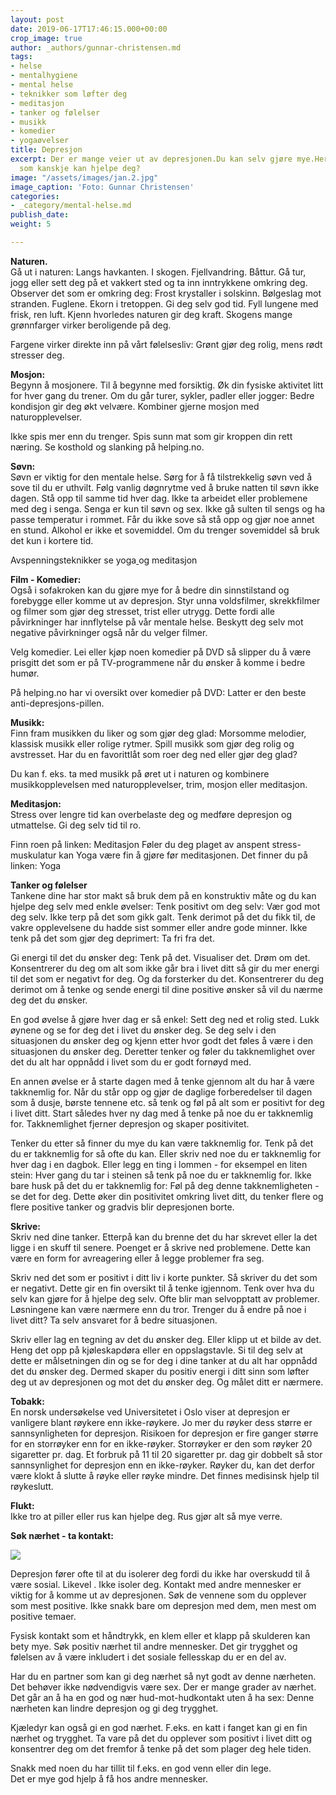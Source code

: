 ```yaml
---
layout: post
date: 2019-06-17T17:46:15.000+00:00
crop_image: true
author: _authors/gunnar-christensen.md
tags:
- helse
- mentalhygiene
- mental helse
- teknikker som løfter deg
- meditasjon
- tanker og følelser
- musikk
- komedier
- yogaøvelser
title: Depresjon
excerpt: Der er mange veier ut av depresjonen.Du kan selv gjøre mye.Her er noen råd
  som kanskje kan hjelpe deg?
image: "/assets/images/jan.2.jpg"
image_caption: 'Foto: Gunnar Christensen'
categories:
- _category/mental-helse.md
publish_date: 
weight: 5

---
```

**Naturen.**  
Gå ut i naturen: Langs havkanten. I skogen. Fjellvandring. Båttur. Gå tur, jogg eller sett deg på et vakkert sted og ta inn inntrykkene omkring deg. Observer det som er omkring deg: Frost krystaller i solskinn. Bølgeslag mot stranden. Fuglene. Ekorn i tretoppen. Gi deg selv god tid. Fyll lungene med frisk, ren luft. Kjenn hvorledes naturen gir deg kraft. Skogens mange grønnfarger virker beroligende på deg.

Fargene virker direkte inn på vårt følelsesliv: Grønt gjør deg rolig, mens rødt stresser deg.

**Mosjon:**  
Begynn å mosjonere. Til å begynne med forsiktig. Øk din fysiske aktivitet litt for hver gang du trener. Om du går turer, sykler, padler eller jogger: Bedre kondisjon gir deg økt velvære. Kombiner gjerne mosjon med naturopplevelser.

Ikke spis mer enn du trenger. Spis sunn mat som gir kroppen din rett næring. Se kosthold og slanking på helping.no.

**Søvn:**  
Søvn er viktig for den mentale helse. Sørg for å få tilstrekkelig søvn ved å sove til du er uthvilt. Følg vanlig døgnrytme ved å bruke natten til søvn ikke dagen. Stå opp til samme tid hver dag. Ikke ta arbeidet eller problemene med deg i senga. Senga er kun til søvn og sex. Ikke gå sulten til sengs og ha passe temperatur i rommet. Får du ikke sove så stå opp og gjør noe annet en stund. Alkohol er ikke et sovemiddel. Om du trenger sovemiddel så bruk det kun i kortere tid.

Avspenningsteknikker se yoga[ ](http://www.helping.no/yoga.htm)og meditasjon

**Film - Komedier:**  
Også i sofakroken kan du gjøre mye for å bedre din sinnstilstand og forebygge eller komme ut av depresjon. Styr unna voldsfilmer, skrekkfilmer og filmer som gjør deg stresset, trist eller utrygg. Dette fordi alle påvirkninger har innflytelse på vår mentale helse. Beskytt deg selv mot negative påvirkninger også når du velger filmer.

Velg komedier. Lei eller kjøp noen komedier på DVD så slipper du å være prisgitt det som er på TV-programmene når du ønsker å komme i bedre humør.

På helping.no har vi oversikt over komedier på DVD: Latter er den beste anti-depresjons-pillen.

**Musikk:**  
Finn fram musikken du liker og som gjør deg glad: Morsomme melodier, klassisk musikk eller rolige rytmer. Spill musikk som gjør deg rolig og avstresset. Har du en favorittlåt som roer deg ned eller gjør deg glad?

Du kan f. eks. ta med musikk på øret ut i naturen og kombinere musikkopplevelsen med naturopplevelser, trim, mosjon eller meditasjon.

**Meditasjon:**  
Stress over lengre tid kan overbelaste deg og medføre depresjon og utmattelse. Gi deg selv tid til ro.

Finn roen på linken: Meditasjon Føler du deg plaget av anspent stress-muskulatur kan Yoga være fin å gjøre før meditasjonen. Det finner du på linken: Yoga

**Tanker og følelser**  
Tankene dine har stor makt så bruk dem på en konstruktiv måte og du kan hjelpe deg selv med enkle øvelser: Tenk positivt om deg selv: Vær god mot deg selv. Ikke terp på det som gikk galt. Tenk derimot på det du fikk til, de vakre opplevelsene du hadde sist sommer eller andre gode minner. Ikke tenk på det som gjør deg deprimert: Ta fri fra det.

Gi energi til det du ønsker deg: Tenk på det. Visualiser det. Drøm om det. Konsentrerer du deg om alt som ikke går bra i livet ditt så gir du mer energi til det som er negativt for deg. Og da forsterker du det. Konsentrerer du deg derimot om å tenke og sende energi til dine positive ønsker så vil du nærme deg det du ønsker.

En god øvelse å gjøre hver dag er så enkel: Sett deg ned et rolig sted. Lukk øynene og se for deg det i livet du ønsker deg. Se deg selv i den situasjonen du ønsker deg og kjenn etter hvor godt det føles å være i den situasjonen du ønsker deg. Deretter tenker og føler du takknemlighet over det du alt har oppnådd i livet som du er godt fornøyd med.

En annen øvelse er å starte dagen med å tenke gjennom alt du har å være takknemlig for. Når du står opp og gjør de daglige forberedelser til dagen som å dusje, børste tennene etc. så tenk og føl på alt som er positivt for deg i livet ditt. Start således hver ny dag med å tenke på noe du er takknemlig for. Takknemlighet fjerner depresjon og skaper positivitet.

Tenker du etter så finner du mye du kan være takknemlig for. Tenk på det du er takknemlig for så ofte du kan. Eller skriv ned noe du er takknemlig for hver dag i en dagbok. Eller legg en ting i lommen - for eksempel en liten stein: Hver gang du tar i steinen så tenk på noe du er takknemlig for. Ikke bare husk på det du er takknemlig for: Føl på deg denne takknemligheten - se det for deg. Dette øker din positivitet omkring livet ditt, du tenker flere og flere positive tanker og gradvis blir depresjonen borte.

**Skrive:**  
Skriv ned dine tanker. Etterpå kan du brenne det du har skrevet eller la det ligge i en skuff til senere. Poenget er å skrive ned problemene. Dette kan være en form for avreagering eller å legge problemer fra seg.

Skriv ned det som er positivt i ditt liv i korte punkter. Så skriver du det som er negativt. Dette gir en fin oversikt til å tenke igjennom. Tenk over hva du selv kan gjøre for å hjelpe deg selv. Ofte blir man selvopptatt av problemer. Løsningene kan være nærmere enn du tror. Trenger du å endre på noe i livet ditt? Ta selv ansvaret for å bedre situasjonen.

Skriv eller lag en tegning av det du ønsker deg. Eller klipp ut et bilde av det. Heng det opp på kjøleskapdøra eller en oppslagstavle. Si til deg selv at dette er målsetningen din og se for deg i dine tanker at du alt har oppnådd det du ønsker deg. Dermed skaper du positiv energi i ditt sinn som løfter deg ut av depresjonen og mot det du ønsker deg. Og målet ditt er nærmere.

**Tobakk:**  
En norsk undersøkelse ved Universitetet i Oslo viser at depresjon er vanligere blant røykere enn ikke-røykere. Jo mer du røyker dess større er sannsynligheten for depresjon. Risikoen for depresjon er fire ganger større for en storrøyker enn for en ikke-røyker. Storrøyker er den som røyker 20 sigaretter pr. dag. Et forbruk på 11 til 20 sigaretter pr. dag gir dobbelt så stor sannsynlighet for depresjon enn en ikke-røyker. Røyker du, kan det derfor være klokt å slutte å røyke eller røyke mindre. Det finnes medisinsk hjelp til røykeslutt.

**Flukt:**  
Ikke tro at piller eller rus kan hjelpe deg. Rus gjør alt så mye verre.

**Søk nærhet - ta kontakt:**

![](http://www.helping.no/februar1.jpg)

Depresjon fører ofte til at du isolerer deg fordi du ikke har overskudd til å være sosial. Likevel . Ikke isoler deg. Kontakt med andre mennesker er viktig for å komme ut av depresjonen. Søk de vennene som du opplever som mest positive. Ikke snakk bare om depresjon med dem, men mest om positive temaer.

Fysisk kontakt som et håndtrykk, en klem eller et klapp på skulderen kan bety mye. Søk positiv nærhet til andre mennesker. Det gir trygghet og følelsen av å være inkludert i det sosiale fellesskap du er en del av.

Har du en partner som kan gi deg nærhet så nyt godt av denne nærheten. Det behøver ikke nødvendigvis være sex. Der er mange grader av nærhet. Det går an å ha en god og nær hud-mot-hudkontakt uten å ha sex: Denne nærheten kan lindre depresjon og gi deg trygghet.

Kjæledyr kan også gi en god nærhet. F.eks. en katt i fanget kan gi en fin nærhet og trygghet. Ta vare på det du opplever som positivt i livet ditt og konsentrer deg om det fremfor å tenke på det som plager deg hele tiden.

Snakk med noen du har tillit til f.eks. en god venn eller din lege.  
Det er mye god hjelp å få hos andre mennesker.